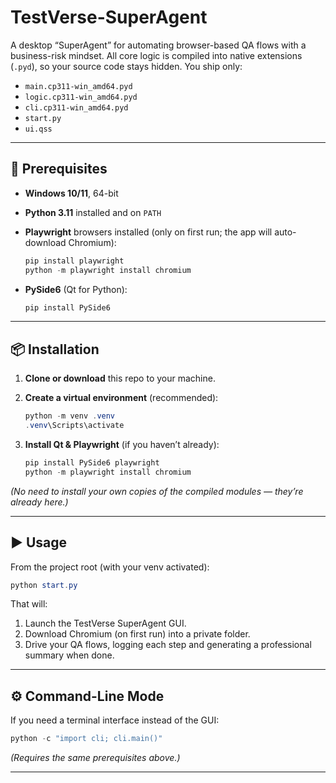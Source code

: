 # TestVerse-SuperAgent

A desktop “SuperAgent” for automating browser-based QA flows with a business-risk mindset. All core logic is compiled into native extensions (`.pyd`), so your source code stays hidden. You ship only:

- `main.cp311-win_amd64.pyd`
- `logic.cp311-win_amd64.pyd`
- `cli.cp311-win_amd64.pyd`
- `start.py`
- `ui.qss`

---

## 🚀 Prerequisites

- **Windows 10/11**, 64-bit  
- **Python 3.11** installed and on `PATH`  
- **Playwright** browsers installed (only on first run; the app will auto-download Chromium):

  ```powershell
  pip install playwright
  python -m playwright install chromium
  ```

- **PySide6** (Qt for Python):

  ```powershell
  pip install PySide6
  ```

---

## 📦 Installation

1. **Clone or download** this repo to your machine.  
2. **Create a virtual environment** (recommended):

   ```powershell
   python -m venv .venv
   .venv\Scripts\activate
   ```

3. **Install Qt & Playwright** (if you haven’t already):

   ```powershell
   pip install PySide6 playwright
   python -m playwright install chromium
   ```

*(No need to install your own copies of the compiled modules — they’re already here.)*

---

## ▶️ Usage

From the project root (with your venv activated):

```powershell
python start.py
```

That will:

1. Launch the TestVerse SuperAgent GUI.  
2. Download Chromium (on first run) into a private folder.  
3. Drive your QA flows, logging each step and generating a professional summary when done.

---

## ⚙️ Command-Line Mode

If you need a terminal interface instead of the GUI:

```powershell
python -c "import cli; cli.main()"
```

*(Requires the same prerequisites above.)*

---


